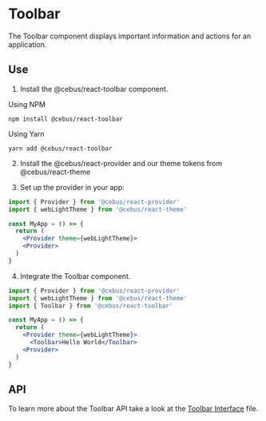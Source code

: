 # Toolbar

The Toolbar component displays important information and actions for an application.

## Use

1. Install the @cebus/react-toolbar component.

Using NPM

```
npm install @cebus/react-toolbar
```

Using Yarn

```
yarn add @cebus/react-toolbar
```

2. Install the @cebus/react-provider and our theme tokens from @cebus/react-theme

3. Set up the provider in your app:

```jsx
import { Provider } from '@cebus/react-provider'
import { webLightTheme } from '@cebus/react-theme'

const MyApp = () => {
  return (
    <Provider theme={webLightTheme}>
    <Provider>
  )
}
```

4. Integrate the Toolbar component.

```jsx
import { Provider } from '@cebus/react-provider'
import { webLightTheme } from '@cebus/react-theme'
import { Toolbar } from '@cebus/react-toolbar'

const MyApp = () => {
  return (
    <Provider theme={webLightTheme}>
      <Toolbar>Hello World</Toolbar>
    <Provider>
  )
}
```

## API

To learn more about the Toolbar API take a look at the [Toolbar Interface](src/components/Toolbar/Toolbar.types.ts) file.
